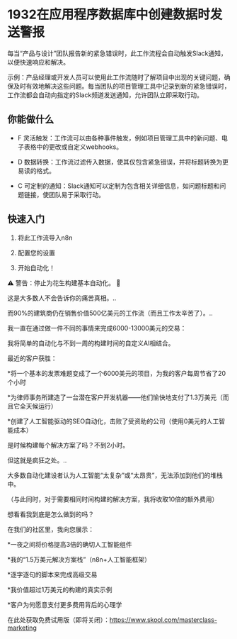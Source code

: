 # 1932在应用程序数据库中创建数据时发送警报

每当“产品与设计”团队报告新的紧急错误时，此工作流程会自动触发Slack通知，以便快速响应和解决。

示例：产品经理或开发人员可以使用此工作流随时了解项目中出现的关键问题，确保及时有效地解决这些问题。每当团队的项目管理工具中记录到新的紧急错误时，工作流都会自动向指定的Slack频道发送通知，允许团队立即采取行动。

## 你能做什么

- F 灵活触发：工作流可以由各种事件触发，例如项目管理工具中的新问题、电子表格中的更改或自定义webhooks。

- D 数据转换：工作流过滤传入数据，使其仅包含紧急错误，并将标题转换为更易读的格式。

- C 可定制的通知：Slack通知可以定制为包含相关详细信息，如问题标题和问题链接，使团队易于采取行动。

## 快速入门

1.  将此工作流导入n8n

2.  配置您的设置

3.  开始自动化！

⚠️ 警告：停止为花生构建基本自动化。 🚫

这是大多数人不会告诉你的痛苦真相。..

而90%的建筑商仍在销售价值500亿美元的工作流（而且工作太辛苦了）。..

我一直在通过做一件不同的事情来完成6000-13000美元的交易：

我将简单的自动化与不到一周的构建时间的自定义AI相结合。

最近的客户获胜：

*将一个基本的发票难题变成了一个6000美元的项目，为我的客户每周节省了20个小时

*为律师事务所建造了一台潜在客户开发机器——他们愉快地支付了1.3万美元（而且它全天候运行）

*创建了人工智能驱动的SEO自动化，击败了受资助的公司（使用0美元的人工智能成本）

是时候构建每个解决方案了吗？不到2小时。

但这就是疯狂之处。..

大多数自动化建设者认为人工智能“太复杂”或“太昂贵”，无法添加到他们的堆栈中。

（与此同时，对于需要相同时间构建的解决方案，我将收取10倍的额外费用）

想看看我到底是怎么做到的吗？

在我们的社区里，我向您展示：

*一夜之间将价格提高3倍的确切人工智能组件

*我的“1.5万美元解决方案栈”（n8n+人工智能框架）

*逐字逐句的脚本来完成高级交易

*我价值超过1万美元的构建的真实示例

*客户为何愿意支付更多费用背后的心理学

在此处获取免费试用版（即将关闭）：https://www.skool.com/masterclass-marketing

